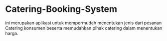 # Catering-Booking-System
ini merupakan aplikasi untuk mempermudah menentukan jenis dari pesanan Catering konsumen beserta memudahkan pihak catering dalam menentukan harga.
